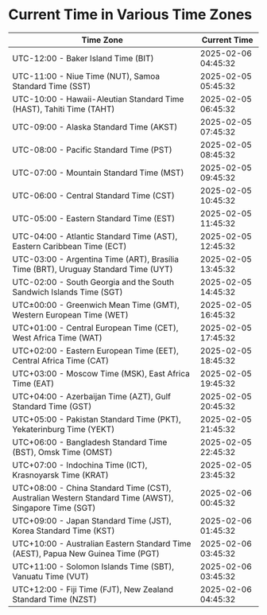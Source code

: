 # Current Time in Various Time Zones

| Time Zone | Current Time |
|-----------|--------------|
| UTC-12:00 - Baker Island Time (BIT) | 2025-02-06 04:45:32 |
| UTC-11:00 - Niue Time (NUT), Samoa Standard Time (SST) | 2025-02-05 05:45:32 |
| UTC-10:00 - Hawaii-Aleutian Standard Time (HAST), Tahiti Time (TAHT) | 2025-02-05 06:45:32 |
| UTC-09:00 - Alaska Standard Time (AKST) | 2025-02-05 07:45:32 |
| UTC-08:00 - Pacific Standard Time (PST) | 2025-02-05 08:45:32 |
| UTC-07:00 - Mountain Standard Time (MST) | 2025-02-05 09:45:32 |
| UTC-06:00 - Central Standard Time (CST) | 2025-02-05 10:45:32 |
| UTC-05:00 - Eastern Standard Time (EST) | 2025-02-05 11:45:32 |
| UTC-04:00 - Atlantic Standard Time (AST), Eastern Caribbean Time (ECT) | 2025-02-05 12:45:32 |
| UTC-03:00 - Argentina Time (ART), Brasília Time (BRT), Uruguay Standard Time (UYT) | 2025-02-05 13:45:32 |
| UTC-02:00 - South Georgia and the South Sandwich Islands Time (SGT) | 2025-02-05 14:45:32 |
| UTC±00:00 - Greenwich Mean Time (GMT), Western European Time (WET) | 2025-02-05 16:45:32 |
| UTC+01:00 - Central European Time (CET), West Africa Time (WAT) | 2025-02-05 17:45:32 |
| UTC+02:00 - Eastern European Time (EET), Central Africa Time (CAT) | 2025-02-05 18:45:32 |
| UTC+03:00 - Moscow Time (MSK), East Africa Time (EAT) | 2025-02-05 19:45:32 |
| UTC+04:00 - Azerbaijan Time (AZT), Gulf Standard Time (GST) | 2025-02-05 20:45:32 |
| UTC+05:00 - Pakistan Standard Time (PKT), Yekaterinburg Time (YEKT) | 2025-02-05 21:45:32 |
| UTC+06:00 - Bangladesh Standard Time (BST), Omsk Time (OMST) | 2025-02-05 22:45:32 |
| UTC+07:00 - Indochina Time (ICT), Krasnoyarsk Time (KRAT) | 2025-02-05 23:45:32 |
| UTC+08:00 - China Standard Time (CST), Australian Western Standard Time (AWST), Singapore Time (SGT) | 2025-02-06 00:45:32 |
| UTC+09:00 - Japan Standard Time (JST), Korea Standard Time (KST) | 2025-02-06 01:45:32 |
| UTC+10:00 - Australian Eastern Standard Time (AEST), Papua New Guinea Time (PGT) | 2025-02-06 03:45:32 |
| UTC+11:00 - Solomon Islands Time (SBT), Vanuatu Time (VUT) | 2025-02-06 03:45:32 |
| UTC+12:00 - Fiji Time (FJT), New Zealand Standard Time (NZST) | 2025-02-06 04:45:32 |
